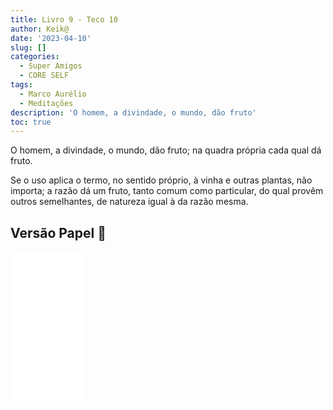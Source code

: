 ```yaml
---
title: Livro 9 - Teco 10
author: Keik@
date: '2023-04-10'
slug: []
categories:
  - Super Amigos
  - CORE SELF
tags:
  - Marco Aurélio
  - Meditações
description: 'O homem, a divindade, o mundo, dão fruto'
toc: true
---
```



O homem, a divindade, o mundo, dão fruto; na quadra própria cada qual dá fruto. 

Se o uso aplica o termo, no sentido próprio, à vinha e outras plantas, não importa; a razão dá um fruto, tanto comum como particular, do qual provêm outros semelhantes, de natureza igual à da razão mesma.

## Versão Papel :book:
<iframe style="width:120px;height:240px;" marginwidth="0" marginheight="0" scrolling="no" frameborder="0" src="//ws-na.amazon-adsystem.com/widgets/q?ServiceVersion=20070822&OneJS=1&Operation=GetAdHtml&MarketPlace=BR&source=ss&ref=as_ss_li_til&ad_type=product_link&tracking_id=mundodekeika-20&language=pt_BR&marketplace=amazon&region=BR&placement=B092FVY4BB&asins=B092FVY4BB&linkId=37c5ec14221f61f811029aa88b520891&show_border=true&link_opens_in_new_window=true"></iframe>